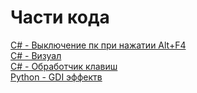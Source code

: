 # Части кода
[C# - Выключение пк при нажатии Alt+F4](https://github.com/d0m-1k/ssn/blob/main/code/001.cs)\
[C# - Визуал](https://github.com/d0m-1k/ssn/blob/main/code/002.cs)\
[C# - Обработчик клавиш](https://github.com/d0m-1k/ssn/blob/main/code/003.cs)\
[Python - GDI эффектв](https://github.com/d0m-1k/ssn/blob/main/code/004.py)
